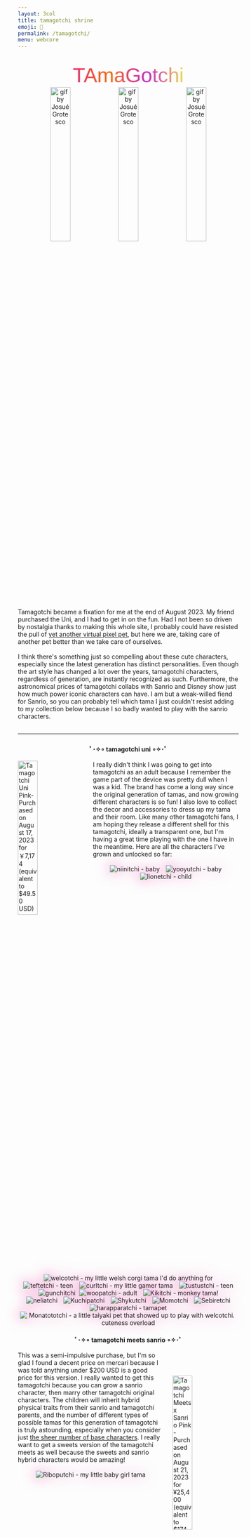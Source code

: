```yaml
---
layout: 3col
title: tamagotchi shrine
emoji: 🐣
permalink: /tamagotchi/
menu: webcore
---
```


<br>
<center>
<text style="font-family: 'DIEDIEDIE', Arial, sans-serif; font-size: 3.3em; background: linear-gradient(to right, #f32170, #ff6b08, #cf23cf, #eedd44); -webkit-text-fill-color: transparent; -webkit-background-clip: text;">TAmaGotchi</text>
<br>
<img src="/graphics/tama/heart_tama.gif" width="30%" title="gif by Josué Grotesco">
<img src="/graphics/tama/purple_ps.gif" width="30%" title="gif by Josué Grotesco">
<img src="/graphics/tama/pink_tama.gif" width="30%" title="gif by Josué Grotesco">
</center>
<br>
Tamagotchi became a fixation for me at the end of August 2023. My friend purchased the Uni, and I had to get in on the fun. Had I not been so driven by nostalgia thanks to making this whole site, I probably could have resisted the pull of <a href="/virtual-pets/">yet another virtual pixel pet</a>, but here we are, taking care of another pet better than we take care of ourselves. 
<br>
<br>
I think there's something just so compelling about these cute characters, especially since the latest generation has distinct personalities. Even though the art style has changed a lot over the years, tamagotchi characters, regardless of generation, are instantly recognized as such. Furthermore, the astronomical prices of tamagotchi collabs with Sanrio and Disney show just how much power iconic characters can have. I am but a weak-willed fiend for Sanrio, so you can probably tell which tama I just couldn't resist adding to my collection below because I so badly wanted to play with the sanrio characters.
<br>
<br>
<hr>
<span id="tamagotchiuni" style="display: inline-block; margin: 10px 0 10px 0;">
    <center>
        <b>ﾟ･✧∘ tamagotchi uni ∘✧･ﾟ</b>
    </center>
    <br>
    <img src="/graphics/tama/uni_pink.png" style="margin: 0 20px 0 0;" width="30%" align="left" title="Tamagotchi Uni Pink- Purchased on August 17, 2023 for ￥7,174 (equivalent to $49.50 USD)">
    I really didn't think I was going to get into tamagotchi as an adult because I remember the game part of the device was pretty dull when I was a kid. The brand has come a long way since the original generation of tamas, and now growing different characters is so fun! I also love to collect the decor and accessories to dress up my tama and their room. Like many other tamagotchi fans, I am hoping they release a different shell for this tamagotchi, ideally a transparent one, but I'm having a great time playing with the one I have in the meantime. Here are all the characters I've grown and unlocked so far:
    <br>
    <br>
    <center>
        <img src="/graphics/tama/niinitchi-uni.png" style="filter: drop-shadow(0 0 15px #ed5db1); margin: 0 5px 0 5px;" title="niinitchi - baby">
        <img src="/graphics/tama/yooyutchi-uni.png" style="filter: drop-shadow(0 0 15px #ed5db1); margin: 0 5px 0 5px;" title="yooyutchi - baby">
        <img src="/graphics/tama/Lionetchi_uni.png" style="filter: drop-shadow(0 0 15px #ed5db1); margin: 0 5px 0 5px;" title="lionetchi - child">
        <img src="/graphics/tama/welcotchi-uni.png" style="filter: drop-shadow(0 0 15px #ed5db1); margin: 0 5px 0 5px;" title="welcotchi - my little welsh corgi tama I'd do anything for">
        <img src="/graphics/tama/teftetchi-uni.png" style="filter: drop-shadow(0 0 15px #ed5db1); margin: 0 5px 0 5px;" title="teftetchi - teen">
        <img src="/graphics/tama/curltchi-on.png" style="filter: drop-shadow(0 0 15px #ed5db1); margin: 0 5px 0 5px;" title="curltchi - my little gamer tama">
        <img src="/graphics/tama/tustustchi-uni.png" style="filter: drop-shadow(0 0 15px #ed5db1); margin: 0 5px 0 5px;" title="tustustchi - teen">
        <img src="/graphics/tama/gunchitchi_uni.png" style="filter: drop-shadow(0 0 15px #ed5db1); margin: 0 5px 0 5px;" title="gunchitchi">
        <img src="/graphics/tama/woopatchi-uni.png" style="filter: drop-shadow(0 0 15px #ed5db1); margin: 0 5px 0 0;" title="woopatchi - adult">
        <img src="/graphics/tama/Kikitchi_uni.png" style="filter: drop-shadow(0 0 15px #ed5db1); margin: 0 5px 0 5px;" title="Kikitchi - monkey tama!">
        <img src="/graphics/tama/neliatchi_uni.png" style="filter: drop-shadow(0 0 15px #ed5db1); margin: 0 5px 0 5px;" title="neliatchi">
        <img src="/graphics/tama/Kuchipatchi-uni.png" style="filter: drop-shadow(0 0 15px #ed5db1); margin: 0 5px 0 5px;" title="Kuchipatchi">
        <img src="/graphics/tama/Shykutchi-uni.png" style="filter: drop-shadow(0 0 15px #ed5db1); margin: 0 5px 0 5px;" title="Shykutchi">
        <img src="/graphics/tama/Momotchi-uni.png" style="filter: drop-shadow(0 0 15px #ed5db1); margin: 0 5px 0 5px;" title="Momotchi">
        <img src="/graphics/tama/Sebiretchi-uni.png" style="filter: drop-shadow(0 0 15px #ed5db1); margin: 0 5px 0 5px;" title="Sebiretchi">
        <img src="/graphics/tama/harapparatchi-uni.png" style="filter: drop-shadow(0 0 15px #ed5db1); margin: 0 5px 0 5px;" title="harapparatchi - tamapet">
        <img src="/graphics/tama/Monatototchi-uni.png" style="filter: drop-shadow(0 0 15px #ed5db1); margin: 0 5px 0 5px;" title="Monatototchi - a little taiyaki pet that showed up to play with welcotchi. cuteness overload">
    </center>
</span>
<br>
<span id="tamagotchimeets" style="display: inline-block; margin: 10px 0 10px 0;">
    <center>
        <b>ﾟ･✧∘ tamagotchi meets sanrio ∘✧･ﾟ</b>
    </center>
    <br>
    <img src="/graphics/tama/meets_sanrio.png" style="margin: 55px 0 5px 20px;" width="30%" align="right" title="Tamagotchi Meets x Sanrio Pink - Purchased on August 21, 2023 for ¥25,400 (equivalent to $174.72 USD)">
    This was a semi-impulsive purchase, but I'm so glad I found a decent price on mercari because I was told anything under $200 USD is a good price for this version. I really wanted to get this tamagotchi because you can grow a sanrio character, then marry other tamagotchi original characters. The children will inherit hybrid physical traits from their sanrio and tamagotchi parents, and the number of different types of possible tamas for this generation of tamagotchi is truly astounding, especially when you consider just <a target="_blank" href="https://tamaplanet.com/charts/tamagotchi-meets-version-chart">the sheer number of base characters</a>. I really want to get a sweets version of the tamagotchi meets as well because the sweets and sanrio hybrid characters would be amazing!
    <br>
    <br>
    <center>
        <img src="/graphics/tama/riboputchi-meets.png" style="filter: drop-shadow(0 0 15px #ed5db1); margin: 0 5px 0 5px;" title="Riboputchi - my little baby girl tama">
        <img src="/graphics/tama/yumehotchi-meets.png" style="filter: drop-shadow(0 0 15px #ed5db1); margin: 0 5px 0 5px;" title="Yumehotchi - pan pride child?! Can it get more perfect? No. I would crime for Yumehotchi!!!">
        <img src="/graphics/tama/hanbunkotchi_female_meets.png" style="filter: drop-shadow(0 0 15px #ed5db1); margin: 0 5px 0 5px;" title="hanbunkotchi - an angel in a devil child's playsuit">
        <img src="/graphics/tama/Lovelitchi_meets.png" style="filter: drop-shadow(0 0 15px #ed5db1); margin: 0 5px 0 5px;" title="Lovelitchi - a sweet bunny tama">
    </center>
    <br>
    I will never forget my first time playing this game nor the tamagotchi I raised. A little sickly Riboputchi hatched, and, within that first hour, I must have medicated it twice, cleaned at least 7 poos, and fed it dozens of times. She takes after me I thought to myself as I mashed away at the buttons. It was much more needy than the tamagotchi uni characters in the baby stage; however, it was entirely worth all the effort to max out hunger and happiness because it turned into Yumehotchi, which is a little ghosty girl with a star crown in the pan pride colors !!! I was so excited that I jumped up immediately and ran over to my girlfriend to show her. The next day, we got Hanbunkotchi, which is quite a cute little split-colored tama followed by her final form: Lovelitchi, a sweet little bunny tama that likes to run around the room, smiling. From this generation onwards, the genetic mixing means there isn't really pixel art of all the variations, so I'll just preserve this first generation in pixel art unless I get extremely inspired to make my own.
</span>
<br>
<br>
<span style="display: inline-block; margin: 10px 0 10px 0;">
    <center>
        <b>ﾟ･✧∘ gifted tamas ∘✧･ﾟ</b>
    </center>
    <br>
    My friend who inspired me to get the uni dove deep into the rabbit hole of tamagotchi, but quickly gave it up and gave me these tamas and a phone capable of a specific band of infrared for connecting to the P's tama all for ¥12,000 JPY ($82.49 USD)! They are all in great condition, and the tamagotchi pix even came brand new and sealed in its original box. Unreal! I wonder how many I can run concurrently without becoming overwhelmed. 
    <br>
    <br>
    <center>
        <img src="/graphics/tama/meets-magical-purple.png" style="margin; 5px;" width="30%" title="Tamagotchi Meets Magical Purple">
        <img src="/graphics/tama/ps-pink.png" style="margin: 5px;" width="30%" title="Tamagotchi P's Love & Melody set">
        <img src="/graphics/tama/pix-party-pink.png" style="margin: 5px;" width="30%" title="Tamagotchi Pix Party Pink">
    </center>
    <br>
     I was most excited to get another meets device, so I can run it concurrently with my sanrio meets, but these are all incredible tamagotchi. The middle tama is a tamagotchi P's (pronounced like "piece" in Japanese), which has a removable heart charm "pierce" that can be swapped with other pierces for DLC items and characters. One of the more expensive pierces is the disney piece because it was the only collab tamagotchi has done with Disney. The tamagotchi on the right is a pink Pix Party, and it actually comes with a build-in camera! I'm going to have to take at least one photo and post it in this shrine regardless of how much it drains the battery.
</span>
<br>
<br>
<span style="display: inline-block; margin: 10px 0 10px 0;">
    <center>
        <b>ﾟ･✧∘ new to me, unplayed ∘✧･ﾟ</b>
    </center>
    <span style="display: inline-block;">
        <img src="/graphics/tama/angelgotchi.png" style="margin: 0 0 0 10px;" width="30%" align="right" title="Angel Gotchi in original Bandai hard shell case - Purchased on August 25, 2023 for ¥2,200 (equivalent to $15.07 USD)">
        <br>
        On my first tamagotchi hunt through secondhand stores with my girlfriend, I found this angelgotchi with the original glittery hard cases! It's such an iconic shell and in my favorite color, so I just couldn't pass it up. 
        The hard case had some sharpie on it, but I was able to remove it completely with just a couple swipes of an alcohol wipe thanks to some advice on the internet!
    </span>
    <br>
    <br>
    <span style="display: inline-block;">
        <img src="/graphics/tama/pink-sweets-meets.png" style="margin: 0 20px 0 0;" width="30%" align="left" title="Tamagotchi Meets Sweets Pink- Purchased on August 25, 2023 for ¥11,000 (equivalent to $75.36 USD)">
        Although I really am struggling with the amount of Japanese up front, I had to get another tamagotchi meets. I can't wait to run this sweets version alongside my magical and sanrio versions. Out of all the colors, pink is definitely my favorite, which is good because white seems to be the most expensive version.
    </span>
    <br>
    <br>
    <span style="display: inline-block;">
        <img src="/graphics/tama/nano-gudetama.png" style="margin: 0 0 0 10px;" width="30%" align="right" title="Gudetama nano tamagotchi with gudetama stand - Purchased on August 26, 2023 for ¥2,800 (equivalent to $19.11 USD)">
        <br>
        Gudetama is a forever mood, and I love this character so much. I looked up a couple listings, and this didn't seem like a horrible price for both the nano and the case, so I got him to keep me company at my desk. I've heard that the nanos don't have games, you just feed and clean up poo, so I'm not sure if I'll play this one anytime soon.
    </span>
    <br>
    <br>
    <span style="display: inline-block;">
        <img src="/graphics/tama/original-pink-glitter.png" style="margin: 0 20px 0 0;" width="30%" align="left" title="Tamagotchi Original Pink Glitter - Purchased on August 25, 2023 for ¥4,699 (equivalent to $32.07 USD)">
        Since I couldn't get this in stores and everywhere but Amazon US seemed to be sold out, I got this secondhand for ~$12 cheaper than Amazon US. It's new in box, so I'm actually quite pleased. I don't think the gameplay of the originals is quite compelling aside from the Angelgotchi where you take care of dead tamas, so I really just got this because of the gorgeous shell. 
    </span>
    <br>
    <br>
    <span style="display: inline-block;">
        <img src="/graphics/tama/original-starry-shower.png" style="margin: 0 0 0 10px;" width="30%" align="right" title="Tamagotchi Original Starry Shower - Purchased on August 27, 2023 for ¥5,555 (equivalent to $37.90 USD)">
        <br>
        I couldn't resist this shell glittery transparent shell either. It was new in box, so I did pay a slight aftermarket markup, but I knew I would be upset if I missed out on getting such a gorgeous version of the most iconic shell shape. It could be fun to do a joint run of all my originals at the same time!
    </span>
</span>
<br>
<br>
<hr>
<br>
<center>
For a free vpet, consider getting a tamaNOTchi (below) or check out my <a href="/virtual-pets/">newbie's guide to various browser-based virtual pet sites</a>. 
<br>
<a target="_blank" href="https://tamanotchi.world/5936c">
    <img src="https://tamanotchi.world/i2/5936" style="margin: 10px;" title="tamaNOTchi says trans rights!">
</a>
<a target="_blank" href="https://tamanotchi.world/2859c">
    <img src="https://tamanotchi.world/i2/2859" style="margin: 10px;" title="tamaNOTchi says trans rights!">
</a>
<a target="_blank" href="https://tamanotchi.world/5937c">
    <img src="https://tamanotchi.world/i2/5937" style="margin: 10px;" title="tamaNOTchi says trans rights!">
</a>
</center>
<details open>
    <summary><b>Shrines</b></summary>
<ul>
    <li>
        <a target="_blank" href="https://moonview.neocities.org/shrines/tamagotchi">
            A tamagotchi introduction and collection at moonview
        </a>
    </li>
    <li>
        <a target="_blank" href="https://cinni.net/shrine/tama/">
            Cinni's collection
        </a>
    </li>
    <li>
        <a target="_blank" href="https://cyberpeach.net/clubpeach">
            erica's collection of tamas
        </a>
    </li>
    <li>
        <a target="_blank" href="https://lu.tiny-universes.net/tamagotchi.html">
            Beck's collection and shrine
        </a>
    </li>
    <li>
        <a target="_blank" href="https://juriettoo.neocities.org/">
            juliette's collection of tamas and one digimon vpets
        </a>
    </li>
    <li>
        <a target="_blank" href="https://sweetcharm.net/.CuteDesktop/VisitorYou/WEIRD/TAMAshrine/tamashrine.html">
            Clover's nosalgic school desk filled with vpets
        </a>
    </li>
    <li>
        <a target="_blank" href="https://lu.tiny-universes.net/tamagotchi.html">
            Lu's kuchipatchi shrine
        </a>
    </li>
</ul>
</details>
<details open>
    <summary><b>Resources</b></summary>
<ul>
    <li>
        <a target="_blank" href="https://socel.net/@Sugarsnap/110926503219398679">Tamagotchi Moon Ribbon Holder STL file for 3D printing by Snap</a>
    </li>
    <li>
        Pixel sprites: <a target="_blank" href="https://tamagotchi.fandom.com/wiki/Tamagotchi_Uni/Character_list">tamagotchi wiki</a>
    </li>
    <li>
        Tama shell source: <a target="_blank" href="http://www.tamashell.com/">tamashell.com</a>
    </li>
    <li>
        Tamagotchi title font: <a target="_blank" href="https://www.dafont.com/diediedie.font?text=TAmaGotchi">Static Type
        </a>
    </li>
</ul>
</details>
<details open>
    <summary><b>More Free Tamaogtchi-Like Vpets</b></summary>
<ul>
    <li>
        <a target="_blank" href="https://cybos.neocities.org/">Cybos
        </a> browser-based vpet
    </li>
    <li>
        <a target="_blank" href="https://gifypet.neocities.org/">GifyPet
        </a> a low-maintinence animated pet that can live on your website
    </li>
    <li>
        <a target="_blank" href="https://hundredrabbits.itch.io/yufo">Yufo
        </a> a pet that lives on your desktop
    </li>
    <li>
        If you know of any others, drop a link in my guestbook, so I can add them here!
    </li>
</ul>
<br>
This page was created for the <a target="_blank" href="https://tilde.32bit.cafe/~hermit/community_jam_2/">32bit.cafe Community Code Jam #2</a>.
